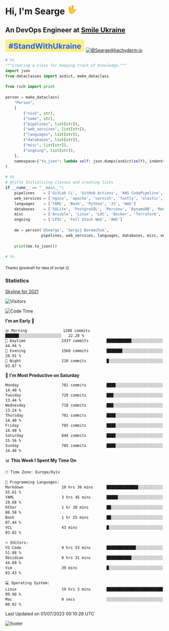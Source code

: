 # Hi, I'm Searge <img src="images/vulcan.webp" style="display: inline-block; margin: 0; height: 2rem" alt="Vulcan salute" />

## An DevOps Engineer at [Smile Ukraine](https://smile-ukraine.com/en)

[![Stand With Ukraine](https://raw.githubusercontent.com/vshymanskyy/StandWithUkraine/main/badges/StandWithUkraine.svg)](https://stand-with-ukraine.pp.ua)
<a rel="me" href="https://hachyderm.io/@Searge">![@Searge@hachyderm.io](https://img.shields.io/badge/-@Searge-%232B90D9?logo=mastodon&logoColor=white)</a>

```python
# %%
"""Creating a class for keeping track of knowledge."""
import json
from dataclasses import asdict, make_dataclass

from rich import print

person = make_dataclass(
    "Person",
    [
        ("nick", str),
        ("name", str),
        ("pipelines", list[str]),
        ("web_services", list[str]),
        ("languages", list[str]),
        ("databases", list[str]),
        ("misc", list[str]),
        ("ongoing", list[str]),
    ],
    namespace={"to_json": lambda self: json.dumps(asdict(self), indent=4)},
)

# %%
# @title Initializing classes and creating lists
if __name__ == "__main__":
    pipelines    = ['GitLab Ci', 'GitHub Actions', 'AWS CodePipeline', 'Jenkins']
    web_services = ['nginx', 'apache', 'varnish', 'fastly', 'elastic', 'solr']
    languages    = ['YAML', 'Bash', 'Python', 'JS', 'Web']
    databases    = ['SQLite', 'PostgreSQL', 'Percona', 'DynamoDB', 'Redis']
    misc         = ['Ansible', 'Linux', 'LXC', 'Docker', 'Terraform', 'AWS']
    ongoing      = ['LPIC', 'Full Stack Web', 'AWS']

    me = person('@Searge', 'Sergij Boremchuk',
                pipelines, web_services, languages, databases, misc, ongoing)

    print(me.to_json())

# %%

```

<sub>Thanks @rednafi for idea of script :wink:</sub>

### Statistics

[Skyline for 2021](https://skyline.github.com/Searge/2021)

![Visitors](https://komarev.com/ghpvc/?username=searge&label=Profile%20views&color=0e75b6&style=flat) 
<!--START_SECTION:waka-->
![Code Time](http://img.shields.io/badge/Code%20Time-2%2C109%20hrs%207%20mins-blue)

**I'm an Early 🐤** 

```text
🌞 Morning                1208 commits        ██████░░░░░░░░░░░░░░░░░░░   22.28 % 
🌆 Daytime                2437 commits        ███████████░░░░░░░░░░░░░░   44.94 % 
🌃 Evening                1568 commits        ███████░░░░░░░░░░░░░░░░░░   28.91 % 
🌙 Night                  210 commits         █░░░░░░░░░░░░░░░░░░░░░░░░   03.87 % 
```
📅 **I'm Most Productive on Saturday** 

```text
Monday                   781 commits         ████░░░░░░░░░░░░░░░░░░░░░   14.40 % 
Tuesday                  729 commits         ███░░░░░░░░░░░░░░░░░░░░░░   13.44 % 
Wednesday                718 commits         ███░░░░░░░░░░░░░░░░░░░░░░   13.24 % 
Thursday                 781 commits         ████░░░░░░░░░░░░░░░░░░░░░   14.40 % 
Friday                   785 commits         ████░░░░░░░░░░░░░░░░░░░░░   14.48 % 
Saturday                 844 commits         ████░░░░░░░░░░░░░░░░░░░░░   15.56 % 
Sunday                   785 commits         ████░░░░░░░░░░░░░░░░░░░░░   14.48 % 
```


📊 **This Week I Spent My Time On** 

```text
🕑︎ Time Zone: Europe/Kyiv

💬 Programming Languages: 
Markdown                 10 hrs 36 mins      ██████████████░░░░░░░░░░░   55.61 % 
YAML                     3 hrs 45 mins       █████░░░░░░░░░░░░░░░░░░░░   19.68 % 
Other                    1 hr 38 mins        ██░░░░░░░░░░░░░░░░░░░░░░░   08.58 % 
Bash                     1 hr 25 mins        ██░░░░░░░░░░░░░░░░░░░░░░░   07.44 % 
VCL                      43 mins             █░░░░░░░░░░░░░░░░░░░░░░░░   03.82 % 

🔥 Editors: 
VS Code                  9 hrs 53 mins       █████████████░░░░░░░░░░░░   51.88 % 
Obsidian                 8 hrs 31 mins       ███████████░░░░░░░░░░░░░░   44.69 % 
Vim                      39 mins             █░░░░░░░░░░░░░░░░░░░░░░░░   03.43 % 

💻 Operating System: 
Linux                    19 hrs 3 mins       █████████████████████████   99.98 % 
Mac                      0 secs              ░░░░░░░░░░░░░░░░░░░░░░░░░   00.02 % 
```


 Last Updated on 01/07/2023 00:10:26 UTC
<!--END_SECTION:waka-->

![footer](https://capsule-render.vercel.app/api?type=waving&color=gradient&customColorList=14,21&height=82&section=footer)
